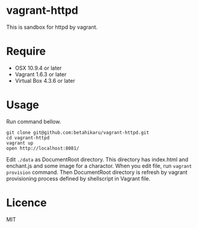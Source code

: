 vagrant-httpd
=============

This is sandbox for httpd by vagrant.

# Require
- OSX 10.9.4 or later
- Vagrant 1.6.3 or later
- Virtual Box 4.3.6 or later

# Usage
Run command bellow.

```shell
git clone git@github.com:betahikaru/vagrant-httpd.git
cd vagrant-httpd
vagrant up
open http://localhost:8081/
```

Edit ```./data``` as DocumentRoot directory. This directory has index.html and enchant.js and some image for a charactor.
When you edit file, run ```vagrant provision``` command. Then DocumentRoot directory is refresh by vagrant provisioning process defined by shellscript in Vagrant file.


# Licence
MIT


